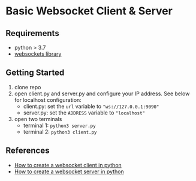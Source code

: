 # Basic Websocket Client & Server

## Requirements
- python > 3.7
- [websockets library](https://websockets.readthedocs.io/en/stable/intro/index.html "https://websockets.readthedocs.io/en/stable/intro/index.html")

## Getting Started
1. clone repo
2. open client.py and server.py and configure your IP address. See below for localhost configuration:
    - client.py: set the ```url``` variable to ```"ws://127.0.0.1:9090"```
    - server.py: set the ```ADDRESS``` variable to ```"localhost"```
3. open two terminals
    - terminal 1: ```python3 server.py```
    - terminal 2: ```python3 client.py```

## References
- [How to create a websocket client in python](https://www.youtube.com/playlist?list=PLx3k0RGeXZ_wZ_gYpYXfH6FTK7e0cDL0k "YouTube")
- [How to create a websocket server in python](https://www.youtube.com/watch?v=SfQd1FdcTlI&list=PLx3k0RGeXZ_wZ_gYpYXfH6FTK7e0cDL0k&index=21 "YouTube")


    
